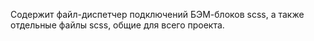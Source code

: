 
Содержит файл-диспетчер подключений БЭМ-блоков scss, а также отдельные файлы scss, общие для всего проекта.
